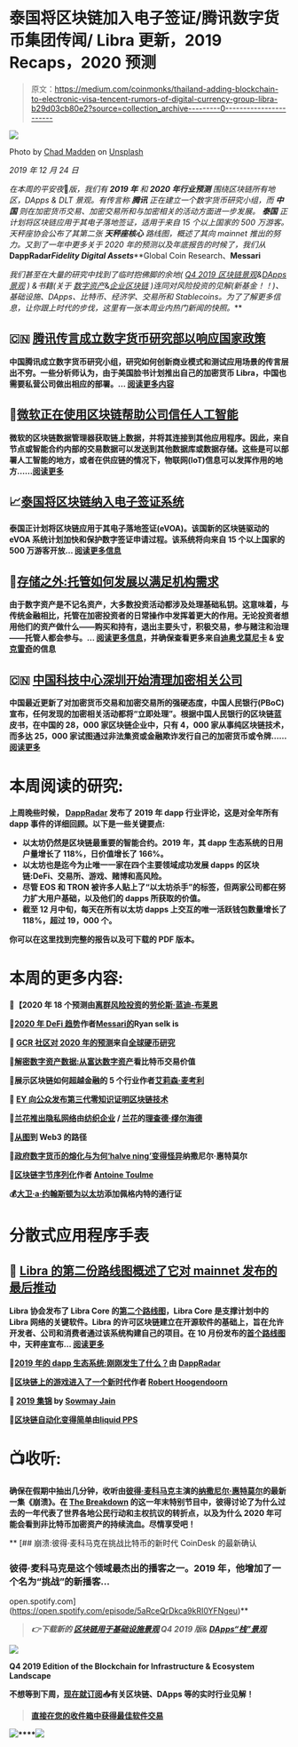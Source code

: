 # 泰国将区块链加入电子签证/腾讯数字货币集团传闻/ Libra 更新，2019 Recaps，2020 预测

> 原文：<https://medium.com/coinmonks/thailand-adding-blockchain-to-electronic-visa-tencent-rumors-of-digital-currency-group-libra-b29d03cb80e2?source=collection_archive---------0----------------------->

![](img/046efb750c82907181cd04bb91a19a61.png)

Photo by [Chad Madden](https://unsplash.com/@chadmadden?utm_source=unsplash&utm_medium=referral&utm_content=creditCopyText) on [Unsplash](https://unsplash.com/s/photos/festive?utm_source=unsplash&utm_medium=referral&utm_content=creditCopyText)

*2019 年 12 月 24 日*

*在本周的平安夜*🎄*版，我们有* ***2019 年*** *和* ***2020 年行业预测*** *围绕区块链所有地区，DApps & DLT 景观。有传言称* ***腾讯*** *正在建立一个数字货币研究小组，而* ***中国*** *则在加密货币交易、加密交易所和与加密相关的活动方面进一步发展。* ***泰国*** *正计划将区块链应用于其电子落地签证，适用于来自 15 个以上国家的 500 万游客。天秤座协会***公布了其第二张* ***天秤座核心*** *路线图，概述了其向 mainnet 推出的努力。又到了一年中更多关于 2020 年的预测以及年底报告的时候了，我们从****DappRadar*******Fidelity Digital Assets*******Global Coin Research、******Messari******

****我们甚至在大量的研究中找到了临时抱佛脚的余地(* [*Q4 2019 区块链景观*](https://www.topionetworks.com/markets/blockchain-landscape-5bf43854b9abe4633c1f87da)*&*[*DApps 景观*](https://www.topionetworks.com/markets/dapps-stack-landscape-5de8d07eb9abe453e04203f8) *) &书籍(关于* [*数字资产*](https://www.scribd.com/document/430637579/Current-Market-Overview-of-Digital-Assets)*&*[*企业区块链*](https://www.amazon.com/dp/B07Z3LJCHW/ref=cm_sw_r_tw_dp_U_x_C6iSDbACJJN2Z) *)连同对风险投资的见解(新基金！！)、基础设施、DApps、比特币、经济学、交易所和 Stablecoins。为了了解更多信息，让你跟上时代的步伐，这里有一张本周业内热门新闻的快照。****

## **🇨🇳 [腾讯传言成立数字货币研究部以响应国家政策](https://www.coinsnetwork.com/2019/12/25/tencent-rumored-to-establish-digital-currency-research-department-in-response-to-national-policy/)**

**中国腾讯成立数字货币研究小组，研究如何创新商业模式和测试应用场景的传言层出不穷。一些分析师认为，由于美国脸书计划推出自己的加密货币 Libra，中国也需要私营公司做出相应的部署。… [阅读更多内容](https://www.coinsnetwork.com/2019/12/25/tencent-rumored-to-establish-digital-currency-research-department-in-response-to-national-policy/)**

## **📖[微软正在使用区块链帮助公司信任人工智能](https://www.coindesk.com/microsoft-is-using-blockchain-to-help-firms-trust-ai)**

**微软的区块链数据管理器获取链上数据，并将其连接到其他应用程序。因此，来自节点或智能合约内部的交易数据可以发送到其他数据库或数据存储。这些是可以部署人工智能的地方，或者在供应链的情况下，物联网(IoT)信息可以发挥作用的地方……[阅读更多](https://www.coindesk.com/microsoft-is-using-blockchain-to-help-firms-trust-ai)**

## **📈[泰国将区块链纳入电子签证系统](https://www.fxstreet.com/cryptocurrencies/news/thailand-integrates-blockchain-into-e-visa-system-201912240118)**

**泰国正计划将区块链应用于其电子落地签证(eVOA)。该国新的区块链驱动的 eVOA 系统计划加快和保护数字签证申请过程。该系统将向来自 15 个以上国家的 500 万游客开放… [阅读更多信息](https://www.fxstreet.com/cryptocurrencies/news/thailand-integrates-blockchain-into-e-visa-system-201912240118)**

## **📖[存储之外:托管如何发展以满足机构需求](https://www.coindesk.com/beyond-storage-how-custody-is-evolving-to-meet-institutional-needs)**

**由于数字资产是不记名资产，大多数投资活动都涉及处理基础私钥。这意味着，与传统金融相比，托管在加密投资者的日常操作中发挥着更大的作用。无论投资者想用他们的资产做什么——购买和持有，退出主要头寸，积极交易，参与赌注和治理——托管人都会参与。… [阅读更多信息](https://www.coindesk.com/beyond-storage-how-custody-is-evolving-to-meet-institutional-needs)，并确保查看更多来自[迪奥戈莫尼卡](https://medium.com/u/e368872e1e96?source=post_page-----b29d03cb80e2--------------------------------) & [安克雷奇](https://medium.com/u/6d1871dd1b61?source=post_page-----b29d03cb80e2--------------------------------)的信息**

## **🇨🇳 [中国科技中心深圳开始清理加密相关公司](https://news.8btc.com/chinas-tech-hub-shenzhen-kicks-off-cleanup-of-crypto-related-companies)**

**中国最近更新了对加密货币交易和加密交易所的强硬态度，中国人民银行(PBoC)宣布，任何发现的加密相关活动都将“立即处理”。根据中国人民银行的区块链蓝皮书，在中国的 28，000 家区块链企业中，只有 4，000 家从事纯区块链技术，而多达 25，000 家试图通过非法集资或金融欺诈发行自己的加密货币或令牌……[阅读更多](https://news.8btc.com/chinas-tech-hub-shenzhen-kicks-off-cleanup-of-crypto-related-companies)**

# **本周阅读的研究:**

**上周晚些时候， [DappRadar](https://medium.com/u/b355b203c3dd?source=post_page-----b29d03cb80e2--------------------------------) 发布了 2019 年 dapp 行业评论，这是对全年所有 dapp 事件的详细回顾。以下是一些关键要点:**

*   **以太坊仍然是区块链最重要的智能合约。2019 年，其 dapp 生态系统的日用户量增长了 118%，日价值增长了 166%。**
*   **以太坊也是迄今为止唯一一家在四个主要领域成功发展 dapps 的区块链:DeFi、交易所、游戏、赌博和高风险。**
*   **尽管 EOS 和 TRON 被许多人贴上了“以太坊杀手”的标签，但两家公司都在努力扩大用户基础，以及他们的 dapps 所获取的价值。**
*   **截至 12 月中旬，每天在所有以太坊 dapps 上交互的唯一活跃钱包数量增长了 118%，超过 19，000 个。**

**你可以在这里找到完整的报告以及可下载的 PDF 版本。**

# **本周的更多内容:**

**📖【2020 年 18 个预测由[离群风险投资](https://medium.com/u/5751ee054871?source=post_page-----b29d03cb80e2--------------------------------)的[劳伦斯·蓝迪-布莱恩](https://medium.com/u/761d1bb9f3a1?source=post_page-----b29d03cb80e2--------------------------------)**

**📖[2020 年 DeFi 趋势](https://messari.io/article/defi-trends-for-2020)作者[Messari](https://medium.com/u/6ea4a7e0c022?source=post_page-----b29d03cb80e2--------------------------------)[的](https://medium.com/u/7cf93d3c3400?source=post_page-----b29d03cb80e2--------------------------------)Ryan selk is**

**📖 [GCR 社区对 2020 年的预测](https://globalcoinresearch.com/2019/12/20/gcr-community-predictions-for-2020/)来自[全球硬币研究](https://medium.com/u/ad00598aecd4?source=post_page-----b29d03cb80e2--------------------------------)**

**📖[解密数字资产数据:从](/@FidelityDigitalAssets/demystifying-digital-asset-data-a-look-at-bitcoin-transaction-value-e6f6e89c5b50)[富达数字资产](https://medium.com/u/3a8b739a08d1?source=post_page-----b29d03cb80e2--------------------------------)看比特币交易价值**

**📖展示区块链如何超越金融的 5 个行业作者[艾莉森·麦考利](https://medium.com/u/e8b36138b7fd?source=post_page-----b29d03cb80e2--------------------------------)**

**📖 [EY 向公众发布第三代零知识证明区块链技术](https://www.ey.com/en_gl/news/2019/12/ey-releases-third-generation-zero-knowledge-proof-blockchain-technology-to-the-public-domain)**

**📖[兰花推出隐私网络](/fabric-ventures/orchid-launches-privacy-network-47ea09d086ef)由[纺织企业](https://medium.com/u/d3d50f504e6b?source=post_page-----b29d03cb80e2--------------------------------) / [兰花](https://medium.com/u/5df805f020f6?source=post_page-----b29d03cb80e2--------------------------------)的[理查德·缪尔海德](https://medium.com/u/8875491ec1fe?source=post_page-----b29d03cb80e2--------------------------------)**

**📖[从](https://thegraph.com/blog/the-path-to-web3)[图](https://medium.com/u/c2f061b81210?source=post_page-----b29d03cb80e2--------------------------------)到 Web3 的路径**

**📖[政府数字货币的熔化与为何‘halve ning’变得怪异](https://www.coindesk.com/meltem-demirors-on-government-digital-currencies-and-why-the-halvening-gets-weird)纳撒尼尔·惠特莫尔**

**📖[区块链字节序列化](/whiteblock/byte-serialization-in-blockchain-e147347ab578)作者 [Antoine Toulme](https://medium.com/u/9e3f4ade4009?source=post_page-----b29d03cb80e2--------------------------------)**

**💰[大卫·a·约翰斯顿](/pegnet/adding-pegnets-passets-to-ethereum-6b20d63ae635)[为以太坊](https://medium.com/u/a7467cf7c73?source=post_page-----b29d03cb80e2--------------------------------)添加佩格内特的通行证**

# **分散式应用程序手表**

## **📖 [Libra 的第二份路线图概述了它对 mainnet 发布的最后推动](https://www.theblockcrypto.com/linked/51183/libras-second-roadmap-outlines-its-final-push-toward-mainnet-launch)**

**Libra 协会发布了 Libra Core 的[第二个路线图](https://developers.libra.org/blog/2019/12/17/libra-core-roadmap-2)，Libra Core 是支撑计划中的 Libra 网络的关键软件。Libra 的许可区块链建立在开源软件的基础上，旨在允许开发者、公司和消费者通过该系统构建自己的项目。在 10 月份发布的[首个路线图](https://www.theblockcrypto.com/linked/41830/libra-publishes-roadmap-laying-out-4-key-milestones-to-be-met-before-mainnet-launch)中，天秤座宣布… [阅读更多](https://www.theblockcrypto.com/linked/51183/libras-second-roadmap-outlines-its-final-push-toward-mainnet-launch)**

**📖[2019 年的 dapp 生态系统:刚刚发生了什么？](/dappradar-com/the-dapp-ecosystem-in-2019-what-just-happened-fca801c8bdc7)由 [DappRadar](https://medium.com/u/b355b203c3dd?source=post_page-----b29d03cb80e2--------------------------------)**

**📖[区块链上的游戏进入了一个新时代](/swlh/games-on-the-blockchain-move-into-a-new-era-297cb95d5cdd)作者 [Robert Hoogendoorn](https://medium.com/u/29856977c13c?source=post_page-----b29d03cb80e2--------------------------------)**

**📖 [2019 集锦](/instadapp/2019-highlights-813047369200) by [Sowmay Jain](https://medium.com/u/21786e9fd68f?source=post_page-----b29d03cb80e2--------------------------------)**

**📖[区块链自动化变得简单](/the-liquidapps-blog/blockchain-automation-made-easy-29a1fdd2af8b)由[liquid PPS](https://medium.com/u/111b26bf40a9?source=post_page-----b29d03cb80e2--------------------------------)**

# **📺收听:**

**确保在假期中抽出几分钟，收听由[彼得·麦科马克](https://medium.com/u/79b96a130697?source=post_page-----b29d03cb80e2--------------------------------)主演的[纳撒尼尔·惠特莫尔](https://medium.com/u/1b4838316374?source=post_page-----b29d03cb80e2--------------------------------)的最新一集《崩溃》。在 [The Breakdown](https://art19.com/shows/late-confirmation) 的这一年末特别节目中，彼得讨论了为什么过去的一年代表了世界各地公民行动和主权抗议的转折点，以及为什么 2020 年可能会看到非比特币加密资产的持续流血。尽情享受吧！**

**[](https://open.spotify.com/episode/5aRceQrDkca9kRI0YFNgeu) [## 崩溃:彼得·麦科马克在挑战比特币的新时代 CoinDesk 的最新确认

### 彼得·麦科马克是这个领域最杰出的播客之一。2019 年，他增加了一个名为“挑战”的新播客…

open.spotify.com](https://open.spotify.com/episode/5aRceQrDkca9kRI0YFNgeu)** 

> ***👉下载新的* [*区块链用于基础设施景观*](https://www.topionetworks.com/events/5d79268b78e00230faba6f77) *Q4 2019 版&* [*DApps“栈”景观*](https://www.topionetworks.com/markets/dapps-stack-landscape-5de8d07eb9abe453e04203f8)**

**![](img/749a33ea0f89b3e6eba59610d7fca8f4.png)**

****Q4 2019 Edition** of the Blockchain for Infrastructure & Ecosystem Landscape**

**不想等到下周，[现在就订阅](http://click1.m.readwritelabs.com/xsdqkbbrgsdtqkmntpjlstcnkytvpvphsnhsqlvbrhhd_yfqbfcmslnskglmckvqv.html?source=post_page---------------------------)📥有关区块链、DApps 等的实时行业见解！**

> **[直接在您的收件箱中获得最佳软件交易](https://coincodecap.com/?utm_source=coinmonks)**

**[![](img/7c0b3dfdcbfea594cc0ae7d4f9bf6fcb.png)](https://coincodecap.com/?utm_source=coinmonks)****[![](img/673b3528e0b341cca62769c9baa632cd.png)](https://coincodecap.com)**